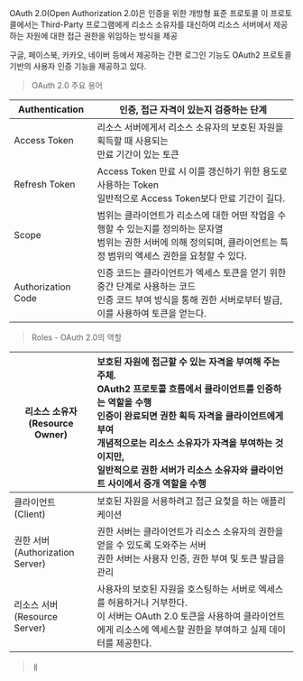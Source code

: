 
OAuth 2.0(Open Authorization 2.0)은 인증을 위한 개방형 표준 프로토콜
이 프로토콜에서는 Third-Party 프로그램에게 리소스 소유자를 대신하여 리소스 서버에서 제공하는 자원에 대한 접근 권한을 위임하는 방식을 제공

구글, 페이스북, 카카오, 네이버 등에서 제공하는 간편 로그인 기능도 OAuth2 프로토콜 기반의 사용자 인증 기능을 제공하고 있다.

> OAuth 2.0 주요 용어

| Authentication     | 인증, 접근 자격이 있는지 검증하는 단계                                                                               |
| ------------------ | ---------------------------------------------------------------------------------------------------- |
| Access Token       | 리소스 서버에게서 리소스 소유자의 보호된 자원을 획득할 때 사용되는 <br>만료 기간이 있는 토큰                                               |
| Refresh Token      | Access Token 만료 시 이를 갱신하기 위한 용도로 사용하는 Token<br>일반적으로 Access Token보다 만료 기간이 길다.                       |
| Scope              | 범위는 클라이언트가 리소스에 대한 어떤 작업을 수행할 수 있는지를 정의하는 문자열<br>범위는 권한 서버에 의해 정의되며, 클라이언트는 특정 범위의 엑세스 권한을 요청할 수 있다. |
| Authorization Code | 인증 코드는 클라이언트가 엑세스 토큰을 얻기 위한 중간 단계로 사용하는 코드<br>인증 코드 부여 방식을 통해 권한 서버로부터 발급, 이를 사용하여 토큰을 얻는다.          |

> Roles - OAuth 2.0의 역할

| 리소스 소유자<br>(Resource Owner)     | 보호된 자원에 접근할 수 있는 자격을 부여해 주는 주체.<br>OAuth2 프로토콜 흐름에서 클라이언트를 인증하는 역할을 수행<br>인증이 완료되면 권한 획득 자격을 클라이언트에게 부여<br>개념적으로는 리소스 소유자가 자격을 부여하는 것이지만, <br>일반적으로 권한 서버가 리소스 소유자와 클라이언트 사이에서 중개 역할을 수행 |
| ------------------------------- | :--------------------------------------------------------------------------------------------------------------------------------------------------------------------------------------- |
| 클라이언트<br>(Client)               | 보호된 자원을 서용하려고 접근 요첯을 하는 애플리케이션                                                                                                                                                           |
| 권한 서버<br>(Authorization Server) | 권한 서버는 클라이언트가 리소스 소유자의 권한을 얻을 수 있도록 도와주는 서버<br>권한 서버는 사용자 인증, 권한 부여 및 토큰 발급을 관리                                                                                                          |
| 리소스 서버 <br>(Resource Server)    | 사용자의 보호된 자원을 호스팅하는 서버로 엑세스를 허용하거나 거부한다.<br>이 서버는 OAuth 2.0 토큰을 사용하여 클라이언트에게 리소스에 엑세스할 권한을 부여하고 실제 데이터를 제공한다.                                                                             |

> ㅒ